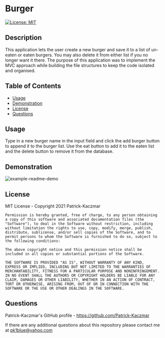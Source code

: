 # Burger

[![License: MIT](https://img.shields.io/badge/License-MIT-yellow.svg)](https://opensource.org/licenses/MIT)

## Description
This application lets the user create a new burger and save it to a list of un-eaten or eaten burgers. You may also delete it from either list if you no longer want it there.
The purpose of this application was to implement the MVC approach while building the file structures to keep the code isolated and organised.

## Table of Contents
* [Usage](#Usage)
* [Demonstration](#Demonstration)
* [License](#License)
* [Questions](#Questions)

## Usage
Type in a new burger name in the input field and click the add burger button to append it to the burger list. Use the eat button to add it to the eaten list and the delete button to remove it from the database.

## Demonstration
![example-readme-demo](./public/assets/css/burger-demo.gif)

## License
MIT License - Copyright 2021 Patrick-Kaczmar

    Permission is hereby granted, free of charge, to any person obtaining a copy of this software and associated documentation files (the "Software"), to deal in the Software without restriction, including without limitation the rights to use, copy, modify, merge, publish, distribute, sublicense, and/or sell copies of the Software, and to permit persons to whom the Software is furnished to do so, subject to the following conditions:
    
    The above copyright notice and this permission notice shall be included in all copies or substantial portions of the Software.
    
    THE SOFTWARE IS PROVIDED "AS IS", WITHOUT WARRANTY OF ANY KIND, EXPRESS OR IMPLIED, INCLUDING BUT NOT LIMITED TO THE WARRANTIES OF MERCHANTABILITY, FITNESS FOR A PARTICULAR PURPOSE AND NONINFRINGEMENT. IN NO EVENT SHALL THE AUTHORS OR COPYRIGHT HOLDERS BE LIABLE FOR ANY CLAIM, DAMAGES OR OTHER LIABILITY, WHETHER IN AN ACTION OF CONTRACT, TORT OR OTHERWISE, ARISING FROM, OUT OF OR IN CONNECTION WITH THE SOFTWARE OR THE USE OR OTHER DEALINGS IN THE SOFTWARE.

## Questions
Patrick-Kaczmar's GitHub profile - https://github.com/Patrick-Kaczmar

If there are any additional questions about this repository please contact me at pk1blue@yahoo.com
